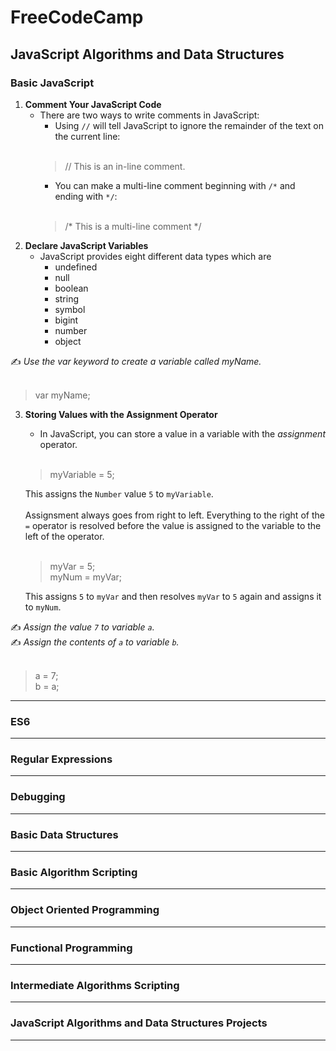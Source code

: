 # FreeCodeCamp
## JavaScript Algorithms and Data Structures

### Basic JavaScript
1. **Comment Your JavaScript Code**
    - There are two ways to write comments in JavaScript: 
        - Using `//` will tell JavaScript to ignore the remainder of the text on the current line:<br><br>  
        > // This is an in-line comment.  
        - You can make a multi-line comment beginning with `/*` and ending with `*/`:<br><br>
        > /* This is a multi-line comment */
2. **Declare JavaScript Variables**
    - JavaScript provides eight different data types which are
        - undefined
        - null
        - boolean
        - string
        - symbol
        - bigint
        - number
        - object

✍ *Use the var keyword to create a variable called myName.*<br><br>
> var myName;

3. **Storing Values with the Assignment Operator**
    - In JavaScript, you can store a value in a variable with the *assignment* operator.<br><br>
    > myVariable = 5;
    
    This assigns the `Number` value `5` to `myVariable`.<br><br>
    Assignsment always goes from right to left. Everything to the right of the `=` operator is resolved before the value is assigned to the variable to the left of the operator.<br><br>
    > myVar = 5;<br>
    > myNum = myVar;
    
    This assigns `5` to `myVar` and then resolves `myVar` to `5` again and assigns it to `myNum`.


✍ *Assign the value `7` to variable `a`.*<br>
✍ *Assign the contents of `a` to variable `b`.*<br><br>

> a = 7;<br>b = a;
----
### ES6

----
### Regular Expressions

----
### Debugging

----
### Basic Data Structures

----
### Basic Algorithm Scripting

----
### Object Oriented Programming

----
### Functional Programming

----
### Intermediate Algorithms Scripting

----
### JavaScript Algorithms and Data Structures Projects

----
